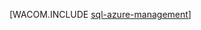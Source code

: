 <properties linkid="dev-net-common-tasks-sql-azure-management" urlDisplayName="SQL数据库 Management" pageTitle="Manage a SQL数据库 with SSMS - Azure" metaKeywords="Azure SQL Server Management Studio SSMS " description="Learn how to use SQL Server Management Studio to manage SQL数据库 servers and databases." metaCanonical="" services="sql-database" documentationCenter=".NET" title="" authors="louisb" solutions="" manager="jefreyg" editor="tysonn" />
<tags ms.service="sql-database"
    ms.date="02/23/2015"
    wacn.date="04/11/2015"
    />






[WACOM.INCLUDE [sql-azure-management](../includes/sql-azure-management.md)]
